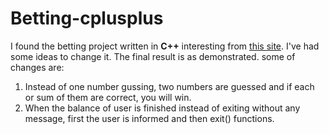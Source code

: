 # Betting-cplusplus

I found the betting project written in **C++** interesting from [this site](https://hackr.io). I've had some ideas to change it.
The final result is as demonstrated.
some of changes are:
  1. Instead of one number gussing, two numbers are guessed and if each or sum of them are correct, you will win.
  2. When the balance of user is finished instead of exiting without any message, first the user is informed and then exit() functions.
